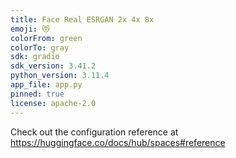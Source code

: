 ```yaml
---
title: Face Real ESRGAN 2x 4x 8x
emoji: 😻
colorFrom: green
colorTo: gray
sdk: gradio
sdk_version: 3.41.2
python_version: 3.11.4
app_file: app.py
pinned: true
license: apache-2.0
---
```


Check out the configuration reference at https://huggingface.co/docs/hub/spaces#reference
